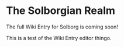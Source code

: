# The Solborgian Realm

The full Wiki Entry for Solborg is coming soon!

This is a test of the Wiki Entry editor thingo.
